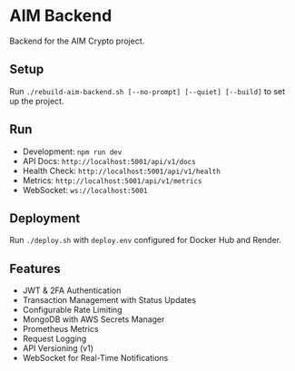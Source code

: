 # AIM Backend

Backend for the AIM Crypto project.

## Setup
Run `./rebuild-aim-backend.sh [--no-prompt] [--quiet] [--build]` to set up the project.

## Run
- Development: `npm run dev`
- API Docs: `http://localhost:5001/api/v1/docs`
- Health Check: `http://localhost:5001/api/v1/health`
- Metrics: `http://localhost:5001/api/v1/metrics`
- WebSocket: `ws://localhost:5001`

## Deployment
Run `./deploy.sh` with `deploy.env` configured for Docker Hub and Render.

## Features
- JWT & 2FA Authentication
- Transaction Management with Status Updates
- Configurable Rate Limiting
- MongoDB with AWS Secrets Manager
- Prometheus Metrics
- Request Logging
- API Versioning (v1)
- WebSocket for Real-Time Notifications
